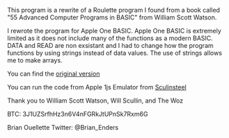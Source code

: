 This program is a rewrite of a Roulette program I found from a book called 
"55 Advanced Computer Programs in BASIC" from William Scott Watson.

I rewrote the program for Apple One BASIC. Apple One BASIC is extremely limited
as it does not include many of the functions as a modern BASIC. DATA and READ
are non exsistant and I had to change how the program functions by using strings
instead of data values. The use of strings allows me to make arrays.

You can find the [original version](https://archive.org/details/55_Advanced_Computer_Programs_in_BASIC_1981_Tab_Books/page/n142/mode/1up)

You can run the code from Apple 1js Emulator from [Sculinsteel](https://www.scullinsteel.com/apple1/)

Thank you to William Scott Watson, Will Scullin, and The Woz

BTC: 3J1UZSrfhHz3n6V4nFGRkJtUPnSk7Rxm6G

Brian Ouellette
Twitter: @Brian_Enders